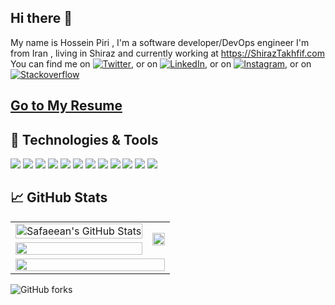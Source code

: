 ## Hi there 👋

My name is Hossein Piri , I'm a software developer/DevOps engineer I'm from Iran , living in Shiraz and currently
working at https://ShirazTakhfif.com
You can find me on [![Twitter][1.1]][2.1], or on [![LinkedIn][1.2]][2.2], or on [![Instagram][1.3]][2.3], or
on [![Stackoverflow][1.4]][2.4]


## [Go to My Resume][3.1]
## 🔧 Technologies & Tools

![](https://img.shields.io/badge/OS-Linux-informational?style=flat&logo=linux&logoColor=white&color=2bbc8a)
![](https://img.shields.io/badge/Editor-IntelliJ_IDEA-informational?style=flat&logo=intellij-idea&logoColor=white&color=2bbc8a)
![](https://img.shields.io/badge/Code-Php-informational?style=flat&logo=php&logoColor=white&color=2bbc8a)
![](https://img.shields.io/badge/Code-Laravel-informational?style=flat&logo=laravel&logoColor=white&color=2bbc8a)
![](https://img.shields.io/badge/Code-ReactNative-informational?style=flat&logo=react&logoColor=white&color=2bbc8a)
![](https://img.shields.io/badge/Code-JavaScript-informational?style=flat&logo=JavaScript&logoColor=white&color=2bbc8a)
![](https://img.shields.io/badge/Code-NodeJs-informational?style=flat&logo=npm&logoColor=white&color=2bbc8a)
![](https://img.shields.io/badge/Code-Python-informational?style=flat&logo=python&logoColor=white&color=2bbc8a)
![](https://img.shields.io/badge/Shell-Bash-informational?style=flat&logo=gnu-bash&logoColor=white&color=2bbc8a)
![](https://img.shields.io/badge/Tools-Docker-informational?style=flat&logo=docker&logoColor=white&color=2bbc8a)
![](https://img.shields.io/badge/Tools-Git-informational?style=flat&logo=git&logoColor=white&color=2bbc8a)
![](https://img.shields.io/badge/Database-Mysql-informational?style=flat&logo=mysql&logoColor=white&color=2bbc8a)

## &#x1f4c8; GitHub Stats

<table width="100%">

  <tr>
    <td><a href="https://github.com/safaeean/safaeean">
  <img src="https://github-readme-stats.vercel.app/api?username=safaeean&show_icons=true&line_height=27&count_private=true&title_color=ffffff&text_color=c9cacc&icon_color=2bbc8a&bg_color=1d1f21" alt="Safaeean's GitHub Stats"  width="100%"/>
</a></td>
    <td rowspan="2">
        <a href="https://github.com/safaeean/safaeean">
  <img src="https://github-readme-stats.vercel.app/api/top-langs/?username=safaeean&hide=java,html,tex&title_color=ffffff&text_color=c9cacc&icon_color=2bbc8a&bg_color=1d1f21&langs_count=10"  width="100%"/>
</a>
      </td>
  </tr>
  <tr>
    <td>
  <a href="https://github.com/safaeean/react-native-scan-barcode">

<img src="https://github-readme-stats.vercel.app/api/pin/?username=safaeean&repo=react-native-scan-barcode&title_color=ffffff&text_color=c9cacc&icon_color=2bbc8a&bg_color=1d1f21" width="100%">
</a>
    </td>
  </tr>
  <tr>
    <td colspan="2">

<img src="https://activity-graph.herokuapp.com/graph?username=safaeean&theme=react-dark&area=true" width="100%" />

  </tr>
</table>


![GitHub forks](https://img.shields.io/github/forks/safaeean/react-native-scan-barcode?style=social)


[1.1]: https://image.flaticon.com/icons/png/16/1384/1384017.png (twitter icon without padding)

[1.2]: https://image.flaticon.com/icons/png/16/2111/2111432.png (github icon without padding)

[1.3]: https://image.flaticon.com/icons/png/16/1384/1384031.png (instagram icon without padding)

[1.4]: https://image.flaticon.com/icons/png/16/2111/2111628.png (stackoverflow icon without padding)


[2.1]: https://twitter.com/piri2603

[2.2]: https://www.linkedin.com/in/hossein-piri-a4891a160/

[2.3]: https://instagram.com/hossein.piri2603

[2.4]: https://stackoverflow.com/users/6150336/hossein-piri


[3.1]: https://resume.safaeean.ir/
